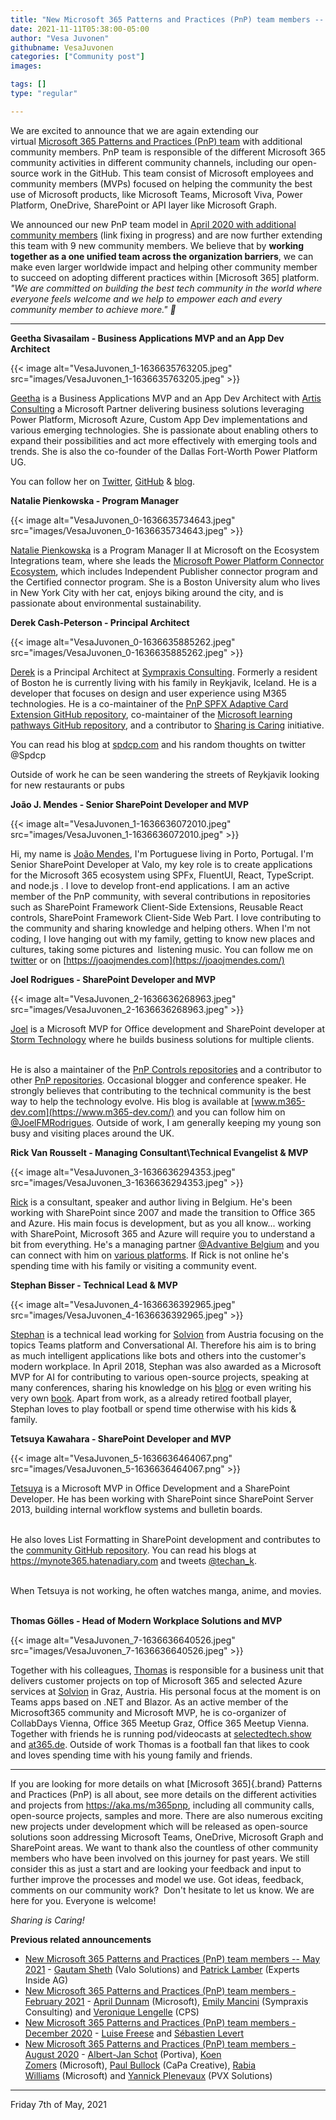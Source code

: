 ```yaml
---
title: "New Microsoft 365 Patterns and Practices (PnP) team members -- November 2021"
date: 2021-11-11T05:38:00-05:00
author: "Vesa Juvonen"
githubname: VesaJuvonen
categories: ["Community post"]
images:

tags: []
type: "regular"

---
```


We are excited to announce that we are again extending our
virtual [Microsoft 365 Patterns and Practices (PnP)
team](https://pnp.github.io/#team) with additional community members.
PnP team is responsible of the different Microsoft 365 community
activities in different community channels, including our open-source
work in the GitHub. This team consist of Microsoft employees and
community members (MVPs) focused on helping the community the best use
of Microsoft products, like Microsoft Teams, Microsoft Viva, Power
Platform, OneDrive, SharePoint or API layer like Microsoft Graph.

We announced our new PnP team model in [April 2020 with additional
community
members](https://developer.microsoft.com/microsoft-365/blogs/new-microsoft-365-patterns-and-practices-pnp-team-model-with-new-community-leads/) (link
fixing in progress) and are now further extending this team with 9 new
community members. We believe that by **working together as a one
unified team across the organization barriers**, we can make even larger
worldwide impact and helping other community member to succeed on
adopting different practices within [Microsoft 365] platform.
*"We are committed on building the best tech community in the world
where everyone feels welcome and we help to empower each and every
community member to achieve more." 🧡*

------------------------------------------------------------------------

**Geetha Sivasailam - Business Applications MVP and an App Dev
Architect**

{{< image alt="VesaJuvonen_1-1636635763205.jpeg" src="images/VesaJuvonen_1-1636635763205.jpeg" >}}

[Geetha](https://twitter.com/gsived) is a Business Applications MVP and
an App Dev Architect with [Artis
Consulting](https://www.artisconsulting.com/) a Microsoft Partner
delivering business solutions leveraging Power Platform, Microsoft
Azure, Custom App Dev implementations and various emerging technologies.
She is passionate about enabling others to expand their possibilities
and act more effectively with emerging tools and trends. She is also the
co-founder of the Dallas Fort-Worth Power Platform UG.

You can follow her on [Twitter](https://twitter.com/gsived),
[GitHub](https://github.com/GSiVed) & [blog](https://svaghub.com/).
 

**Natalie Pienkowska - Program Manager**


{{< image alt="VesaJuvonen_0-1636635734643.jpeg" src="images/VesaJuvonen_0-1636635734643.jpeg" >}}

[Natalie Pienkowska](https://twitter.com/NataliePienkow1) is a Program
Manager II at Microsoft on the Ecosystem Integrations team, where she
leads the [Microsoft Power Platform Connector
Ecosystem](https://github.com/microsoft/PowerPlatformConnectors), which
includes Independent Publisher connector program and the Certified
connector program.
She is a Boston University alum who lives in New York City with her cat,
enjoys biking around the city, and is passionate about environmental
sustainability.
 

**Derek Cash-Peterson - Principal Architect**

{{< image alt="VesaJuvonen_0-1636635885262.jpeg" src="images/VesaJuvonen_0-1636635885262.jpeg" >}}

[Derek](https://twitter.com/spdcp) is a Principal Architect at
[Sympraxis Consulting](https://sympraxisconsulting.com/). Formerly a
resident of Boston he is currently living with his family in Reykjavik,
Iceland. He is a developer that focuses on design and user experience
using M365 technologies. He is a co-maintainer of the [PnP SPFX Adaptive
Card Extension GitHub
repository](https://github.com/pnp/sp-dev-fx-aces), co-maintainer of the
[Microsoft learning pathways GitHub
repository](https://github.com/pnp/custom-learning-office-365), and a
contributor to [Sharing is
Caring](https://pnp.github.io/sharing-is-caring/) initiative.

You can read his blog at [spdcp.com](https://spdcp.com/) and his random
thoughts on twitter @Spdcp

Outside of work he can be seen wandering the streets of Reykjavik
looking for new restaurants or pubs

**João J. Mendes - Senior SharePoint Developer and MVP**

{{< image alt="VesaJuvonen_1-1636636072010.jpeg" src="images/VesaJuvonen_1-1636636072010.jpeg" >}}

Hi, my name is [João Mendes](https://twitter.com/joaojmendes), I'm
Portuguese living in Porto, Portugal. I'm Senior SharePoint Developer
at Valo, my key role is to create applications for the Microsoft 365
ecosystem using SPFx, FluentUI, React, TypeScript. and node.js .
I love to develop front-end applications.
I am an active member of the PnP community, with several contributions
in repositories such as SharePoint Framework Client-Side Extensions,
Reusable React controls, SharePoint Framework Client-Side Web Part. I
love contributing to the community and sharing knowledge and helping
others.
When I'm not coding, I love hanging out with my family, getting to know
new places and cultures, taking some pictures and  listening music. You
can follow me on [twitter](https://twitter.com/joaojmendes) or
on [https://joaojmendes.com](https://joaojmendes.com/)
 

**Joel Rodrigues - SharePoint Developer and MVP**

{{< image alt="VesaJuvonen_2-1636636268963.jpeg" src="images/VesaJuvonen_2-1636636268963.jpeg" >}}

[Joel](https://twitter.com/JoelFMRodrigues) is a Microsoft MVP for
Office development and SharePoint developer at [Storm
Technology](https://www.storm.ie/) where he builds business solutions
for multiple clients.

\
He is also a maintainer of the [PnP Controls
repositories](https://pnp.github.io/sp-dev-fx-controls-react/) and a
contributor to other [PnP repositories](https://github.com/pnp).
Occasional blogger and conference speaker. He strongly believes that
contributing to the technical community is the best way to help the
technology evolve.
His blog is available at [www.m365-dev.com](https://www.m365-dev.com/)
and you can follow him on
[@JoelFMRodrigues](https://twitter.com/JoelFMRodrigues).
Outside of work, I am generally keeping my young son busy and visiting
places around the UK.


**Rick Van Rousselt - Managing Consultant\\Technical Evangelist & MVP**

{{< image alt="VesaJuvonen_3-1636636294353.jpeg" src="images/VesaJuvonen_3-1636636294353.jpeg" >}}

[Rick](https://twitter.com/RickVanRousselt) is a consultant, speaker and
author living in Belgium. He's been working with SharePoint since 2007
and made the transition to Office 365 and Azure. His main focus is
development, but as you all know\... working with SharePoint, Microsoft
365 and Azure will require you to understand a bit from everything.
He's a managing partner [@Advantive
Belgium](https://twitter.com/advantive) and you can connect with him on
[various platforms](https://www.rickvanrousselt.com/about).
If Rick is not online he's spending time with his family or visiting a
community event.

**Stephan Bisser - Technical Lead & MVP**

{{< image alt="VesaJuvonen_4-1636636392965.jpeg" src="images/VesaJuvonen_4-1636636392965.jpeg" >}}

[Stephan](https://twitter.com/stephanbisser) is a technical lead working
for [Solvion](https://www.solvion.net) from Austria focusing on the
topics Teams platform and Conversational AI. Therefore his aim is to
bring as much intelligent applications like bots and others into the
customer's modern workplace.
In April 2018, Stephan was also awarded as a Microsoft MVP for AI for
contributing to various open-source projects, speaking at many
conferences, sharing his knowledge on his [blog](https://bisser.io) or
even writing his very own [book](https://bisser.work/AIBook).
Apart from work, as a already retired football player, Stephan loves to
play football or spend time otherwise with his kids & family.
 

**Tetsuya Kawahara - SharePoint Developer and MVP**

{{< image alt="VesaJuvonen_5-1636636464067.png" src="images/VesaJuvonen_5-1636636464067.png" >}}

[Tetsuya](https://twitter.com/techan_k) is a Microsoft MVP in Office
Development and a SharePoint Developer. He has been working with
SharePoint since SharePoint Server 2013, building internal workflow
systems and bulletin boards.

\
He also loves List Formatting in SharePoint development and contributes
to the [community GitHub
repository](https://github.com/pnp/List-Formatting).
You can read his blogs at <https://mynote365.hatenadiary.com> and tweets
[@techan_k](https://twitter.com/techan_k).

\
When Tetsuya is not working, he often watches manga, anime, and movies.
 

**Thomas Gölles - Head of Modern Workplace Solutions and MVP**

{{< image alt="VesaJuvonen_7-1636636640526.jpeg" src="images/VesaJuvonen_7-1636636640526.jpeg" >}}

Together with his colleagues, [Thomas](https://twitter.com/thomyg) is
responsible for a business unit that delivers customer projects on top
of Microsoft 365 and selected Azure services at
[Solvion](https://www.solvion.net) in Graz, Austria. His personal focus
at the moment is on Teams apps based on .NET and Blazor.
As an active member of the Microsoft365 community and Microsoft MVP, he
is co-organizer of CollabDays Vienna, Office 365 Meetup Graz, Office 365
Meetup Vienna. Together with friends he is running pod/videocasts at
[selectedtech.show](https://www.selectedtech.show/) and
[at365.de](https://at365.de/).
Outside of work Thomas is a football fan that likes to cook and loves
spending time with his young family and friends.

-----------------------------------------------------------------------
If you are looking for more details on what [Microsoft
365]{.brand} Patterns and Practices (PnP) is all about, see more details
on the different activities and projects from <https://aka.ms/m365pnp>,
including all community calls, open-source projects, samples and more.
There are also numerous exciting new projects under development which
will be released as open-source solutions soon addressing Microsoft
Teams, OneDrive, Microsoft Graph and SharePoint areas. We want to thank
also the countless of other community members who have been involved on
this journey for past years. We still consider this as just a start and
are looking your feedback and input to further improve the processes and
model we use.
Got ideas, feedback, comments on our community work?  Don't hesitate
to let us know. We are here for you. Everyone is welcome!

*Sharing is Caring!*

**Previous related announcements**

-   [New Microsoft 365 Patterns and Practices (PnP) team members -- May
    2021](https://techcommunity.microsoft.com/t5/forums/editpage/board-id/Microsoft365PnPBlog/message-id/263)
    - [Gautam Sheth](https://twitter.com/gautamdsheth) (Valo Solutions)
    and [Patrick Lamber](https://github.com/plamber) (Experts Inside AG)
-   [New Microsoft 365 Patterns and Practices (PnP) team members -
    February
    2021](https://developer.microsoft.com/microsoft-365/blogs/new-microsoft-365-patterns-and-practices-pnp-team-members-february-2021/)
    - [April
    Dunnam](https://www.twitter.com/aprildunnam "https://www.twitter.com/aprildunnam") (Microsoft),
    [Emily Mancini](https://twitter.com/EEMancini) (Sympraxis
    Consulting) and [Veronique
    Lengelle](https://twitter.com/veronicageek) (CPS)
-   [New Microsoft 365 Patterns and Practices (PnP) team members -
    December
    2020](https://developer.microsoft.com/microsoft-365/blogs/new-microsoft-365-patterns-and-practices-pnp-team-members-2/) - [Luise
    Freese](https://twitter.com/LuiseFreese) and [Sébastien
    Levert](https://twitter.com/sebastienlevert/) 
-   [New Microsoft 365 Patterns and Practices (PnP) team members -
    August
    2020](https://developer.microsoft.com/microsoft-365/blogs/new-microsoft-365-patterns-and-practices-pnp-team-members/) -
    [Albert-Jan Schot](https://twitter.com/appieschot) (Portiva), [Koen
    Zomers](https://twitter.com/koenzomers) (Microsoft), [Paul
    Bullock](https://twitter.com/pkbullock) (CaPa Creative), [Rabia
    Williams](https://twitter.com/williamsrabia) (Microsoft)
    and [Yannick Plenevaux](https://twitter.com/yp_code) (PVX Solutions)
    
-----------------------------------------------------------------------

Friday 7th of May, 2021
